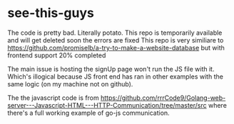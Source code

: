 # see-this-guys
The code is pretty bad. Literally potato.
This repo is temporarily available and will get deleted soon the errors are fixed
This repo is very similiare to https://github.com/promiselb/a-try-to-make-a-website-database but with frontend support 20% completed

The main issue is hosting the signUp page won't run the JS file with it. Which's illogical because JS front end has ran in other examples with the same logic (on my machine not on github).

The the javascript code is from https://github.com/rrrCode9/Golang-web-server---Javascript-HTML---HTTP-Communication/tree/master/src where there's a full working example of go-js communication.
